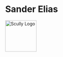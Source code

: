 # Sander Elias


[<img src="https://scully.io/assets/scullyio-logo.svg" alt="Scully Logo"  height="100"/>](https://scully.io)
